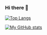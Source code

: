 ### Hi there 👋

[![Top Langs](https://github-readme-stats.vercel.app/api/top-langs/?username=jayfeather9)](https://github.com/anuraghazra/github-readme-stats)

[![My GitHub stats](https://github-readme-stats.vercel.app/api?username=jayfeather9&show_icons=true&theme=tokyonight)](https://github.com/anuraghazra/github-readme-stats)

<!--
**jayfeather9/jayfeather9** is a ✨ _special_ ✨ repository because its `README.md` (this file) appears on your GitHub profile.

Here are some ideas to get you started:

- 🔭 I’m currently working on ...
- 🌱 I’m currently learning ...
- 👯 I’m looking to collaborate on ...
- 🤔 I’m looking for help with ...
- 💬 Ask me about ...
- 📫 How to reach me: ...
- 😄 Pronouns: ...
- ⚡ Fun fact: ...
-->
